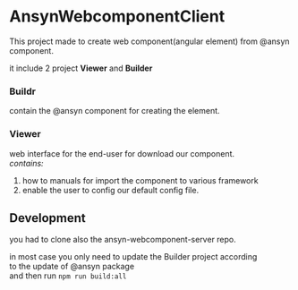 # AnsynWebcomponentClient

This project made to create web component(angular element) from @ansyn component.

it include 2 project **Viewer** and **Builder**

### Buildr
contain the @ansyn component for creating the element.

### Viewer
web interface for the end-user for download our component. <br>
*contains:*<br>
1. how to manuals for import the component to various framework
2. enable the user to config our default config file.

## Development
you had to clone also the ansyn-webcomponent-server repo.

in most  case you only need to update the Builder project according<br>
to the update of @ansyn package<br>
and then run `npm run build:all`
